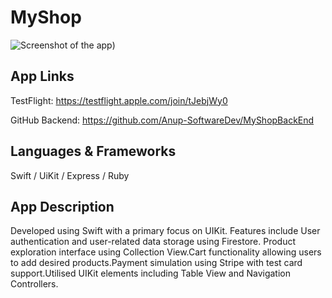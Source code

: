 # MyShop
![Screenshot of the app](MyShop/ReadmePics/MyShopFront.jpg))

## App Links

TestFlight: https://testflight.apple.com/join/tJebjWy0

GitHub Backend: https://github.com/Anup-SoftwareDev/MyShopBackEnd

## Languages & Frameworks

Swift / UiKit / Express / Ruby

## App Description

Developed using Swift with a primary focus on UIKit. Features include User authentication and user-related data storage using Firestore. Product exploration interface using Collection View.Cart functionality allowing users to add desired products.Payment simulation using Stripe with test card support.Utilised UIKit elements including Table View and Navigation Controllers.

